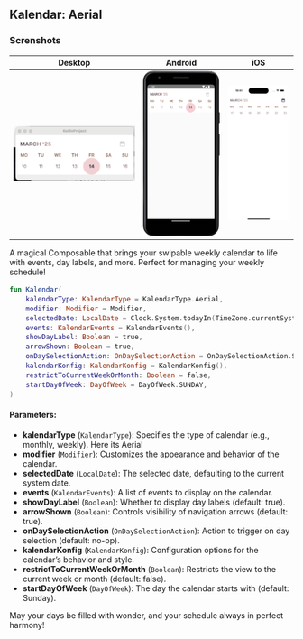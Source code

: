 ## Kalendar: Aerial

### Screnshots

| Desktop                                              | Android | iOS                                            |
|------------------------------------------------------|----------------------------------------------------|------------------------------------------------|
| ![AerialDesktop](../img/aerial/AerialDesktop.png)    | ![AerialAndroid](../img/aerial/AerialAndroid.png) | ![AerialIOS](../img/aerial/AerialiOS.png)      |


A magical Composable that brings your swipable weekly calendar to life with events, day labels, and more. Perfect for managing your weekly schedule!

```kotlin
fun Kalendar(
    kalendarType: KalendarType = KalendarType.Aerial,
    modifier: Modifier = Modifier,
    selectedDate: LocalDate = Clock.System.todayIn(TimeZone.currentSystemDefault()),
    events: KalendarEvents = KalendarEvents(),
    showDayLabel: Boolean = true,
    arrowShown: Boolean = true,
    onDaySelectionAction: OnDaySelectionAction = OnDaySelectionAction.Single { _, _ -> },
    kalendarKonfig: KalendarKonfig = KalendarKonfig(),
    restrictToCurrentWeekOrMonth: Boolean = false,
    startDayOfWeek: DayOfWeek = DayOfWeek.SUNDAY,
) 
```

#### Parameters:

- **kalendarType**  (`KalendarType`): Specifies the type of calendar (e.g., monthly, weekly). Here its Aerial
- **modifier**  (`Modifier`): Customizes the appearance and behavior of the calendar.
- **selectedDate**  (`LocalDate`): The selected date, defaulting to the current system date.
- **events**  (`KalendarEvents`): A list of events to display on the calendar.
- **showDayLabel**  (`Boolean`): Whether to display day labels (default: true).
- **arrowShown**  (`Boolean`): Controls visibility of navigation arrows (default: true).
- **onDaySelectionAction**  (`OnDaySelectionAction`): Action to trigger on day selection (default: no-op).
- **kalendarKonfig**  (`KalendarKonfig`): Configuration options for the calendar’s behavior and style.
- **restrictToCurrentWeekOrMonth**  (`Boolean`): Restricts the view to the current week or month (default: false).
- **startDayOfWeek**  (`DayOfWeek`): The day the calendar starts with (default: Sunday).

May your days be filled with wonder, and your schedule always in perfect harmony!
